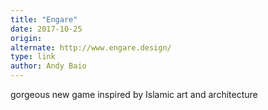 ```yaml
---
title: "Engare"
date: 2017-10-25
origin: 
alternate: http://www.engare.design/
type: link
author: Andy Baio
---
```


gorgeous new game inspired by Islamic art and architecture

